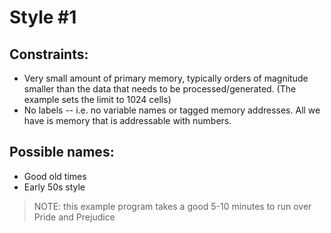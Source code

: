 # Style #1

## Constraints:

* Very small amount of primary memory, typically orders of magnitude smaller than the data that needs to be processed/generated. (The example sets the limit to 1024 cells)
* No labels -- i.e. no variable names or tagged memory addresses. All we have is memory that is addressable with numbers.

## Possible names:

* Good old times
* Early 50s style

> NOTE: this example program takes a good 5-10 minutes to run over Pride and Prejudice